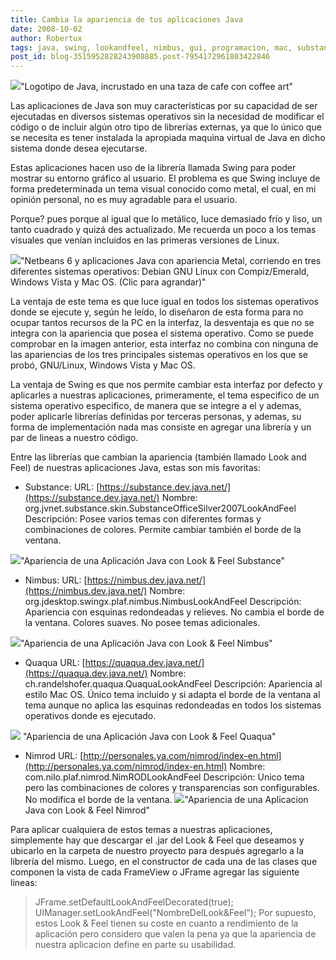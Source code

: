 ```yaml
---
title: Cambia la apariencia de tus aplicaciones Java
date: 2008-10-02
author: Robertux
tags: java, swing, lookandfeel, nimbus, gui, programacion, mac, substance, nimrod, apple
post_id: blog-3515952828243908885.post-7954172961803422846
---
```


[![](http://1.bp.blogspot.com/_jH77WNrMVRA/SORVn4D7NqI/AAAAAAAADZk/mSklzdp0Jek/s400/java_beautiful_logo.jpg)](http://1.bp.blogspot.com/_jH77WNrMVRA/SORVn4D7NqI/AAAAAAAADZk/mSklzdp0Jek/s1600-h/java_beautiful_logo.jpg)"Logotipo de Java, incrustado en una taza de cafe con coffee art"

Las aplicaciones de Java son muy características por su capacidad de ser ejecutadas en diversos sistemas operativos sin la necesidad de modificar el código o de incluir algún otro tipo de librerías externas, ya que lo único que se necesita es tener instalada la apropiada maquina virtual de Java en dicho sistema donde desea ejecutarse.

Estas aplicaciones hacen uso de la librería llamada Swing para poder mostrar su entorno gráfico al usuario. El problema es que Swing incluye de forma predeterminada un tema visual conocido como metal, el cual, en mi opinión personal, no es muy agradable para el usuario.

Porque? pues porque al igual que lo metálico, luce demasiado frío y liso, un tanto cuadrado y quizá des actualizado. Me recuerda un poco a los temas visuales que venían incluidos en las primeras versiones de Linux.

[![](http://3.bp.blogspot.com/_jH77WNrMVRA/SORSfGtE6lI/AAAAAAAADZc/gpkMWMS9qrA/s400/java_metal_combined.jpg)](http://3.bp.blogspot.com/_jH77WNrMVRA/SORSfGtE6lI/AAAAAAAADZc/gpkMWMS9qrA/s1600-h/java_metal_combined.jpg)"Netbeans 6 y aplicaciones Java con apariencia Metal, corriendo en tres diferentes sistemas operativos: Debian GNU Linux con Compiz/Emerald, Windows Vista y Mac OS. (Clic para agrandar)"

La ventaja de este tema es que luce igual en todos los sistemas operativos donde se ejecute y, según he leído, lo diseñaron de esta forma para no ocupar tantos recursos de la PC en la interfaz, la desventaja es que no se integra con la apariencia que posea el sistema operativo. Como se puede comprobar en la imagen anterior, esta interfaz no combina con ninguna de las apariencias de los tres principales sistemas operativos en los que se probó, GNU/Linux, Windows Vista y Mac OS.

La ventaja de Swing es que nos permite cambiar esta interfaz por defecto y aplicarles a nuestras aplicaciones, primeramente, el tema especifico de un sistema operativo especifico, de manera que se integre a el y ademas, poder aplicarle librerías definidas por terceras personas, y ademas, su forma de implementación nada mas consiste en agregar una librería y un par de lineas a nuestro código.

Entre las librerías que cambian la apariencia (también llamado Look and Feel) de nuestras aplicaciones Java, estas son mis favoritas:

- Substance:
URL: [https://substance.dev.java.net/](https://substance.dev.java.net/) Nombre: org.jvnet.substance.skin.SubstanceOfficeSilver2007LookAndFeel Descripción: Posee varios temas con diferentes formas y combinaciones de colores. Permite cambiar también el borde de la ventana.

[![](http://1.bp.blogspot.com/_jH77WNrMVRA/SORkAeulVxI/AAAAAAAADZ0/2n-k-vmH6iU/s400/java_substance.jpg)](http://1.bp.blogspot.com/_jH77WNrMVRA/SORkAeulVxI/AAAAAAAADZ0/2n-k-vmH6iU/s1600-h/java_substance.jpg)"Apariencia de una Aplicación Java con Look & Feel Substance"

- Nimbus:
URL: [https://nimbus.dev.java.net/](https://nimbus.dev.java.net/) Nombre: org.jdesktop.swingx.plaf.nimbus.NimbusLookAndFeel Descripción: Apariencia con esquinas redondeadas y relieves. No cambia el borde de la ventana. Colores suaves. No posee temas adicionales.

[![](http://1.bp.blogspot.com/_jH77WNrMVRA/SORkVURFR3I/AAAAAAAADZ8/Z-5aWoPstvM/s400/java_nimbus.jpg)](http://1.bp.blogspot.com/_jH77WNrMVRA/SORkVURFR3I/AAAAAAAADZ8/Z-5aWoPstvM/s1600-h/java_nimbus.jpg)"Apariencia de una Aplicación Java con Look & Feel Nimbus"

- Quaqua
URL: [https://quaqua.dev.java.net/](https://quaqua.dev.java.net/) Nombre: ch.randelshofer.quaqua.QuaquaLookAndFeel Descripción: Apariencia al estilo Mac OS. Único tema incluido y si adapta el borde de la ventana al tema aunque no aplica las esquinas redondeadas en todos los sistemas operativos donde es ejecutado.

[![](http://2.bp.blogspot.com/_jH77WNrMVRA/SORkuqNhF5I/AAAAAAAADaE/qkyPlTAap-M/s400/java_quaqua.jpg)](http://2.bp.blogspot.com/_jH77WNrMVRA/SORkuqNhF5I/AAAAAAAADaE/qkyPlTAap-M/s1600-h/java_quaqua.jpg) "Apariencia de una Aplicación Java con Look & Feel Quaqua"

- Nimrod
URL: [http://personales.ya.com/nimrod/index-en.html](http://personales.ya.com/nimrod/index-en.html) Nombre: com.nilo.plaf.nimrod.NimRODLookAndFeel Descripción: Unico tema pero las combinaciones de colores y transparencias son configurables. No modifica el borde de la ventana. [![](http://3.bp.blogspot.com/_jH77WNrMVRA/SORsuRgTA4I/AAAAAAAADaM/nV0J-WVkmd4/s400/java_nimrod.jpg)](http://3.bp.blogspot.com/_jH77WNrMVRA/SORsuRgTA4I/AAAAAAAADaM/nV0J-WVkmd4/s1600-h/java_nimrod.jpg)"Apariencia de una Aplicacion Java con Look & Feel Nimrod"

Para aplicar cualquiera de estos temas a nuestras aplicaciones, simplemente hay que descargar el .jar del Look & Feel que deseamos y ubicarlo en la carpeta de nuestro proyecto para después agregarlo a la librería del mismo. Luego, en el constructor de cada una de las clases que componen la vista de cada FrameView o JFrame agregar las siguiente lineas:

> JFrame.setDefaultLookAndFeelDecorated(true);
> UIManager.setLookAndFeel("NombreDelLook&Feel");
Por supuesto, estos Look & Feel tienen su coste en cuanto a rendimiento de la aplicación pero considero que valen la pena ya que la apariencia de nuestra aplicacion define en parte su usabilidad.